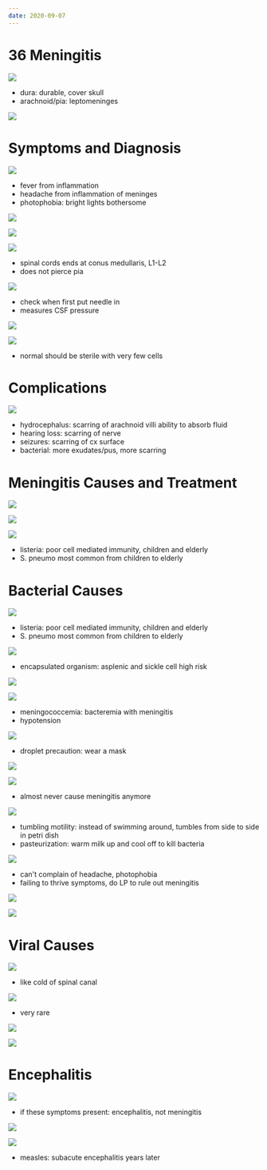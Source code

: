 ```yaml
---
date: 2020-09-07
---
```


# 36 Meningitis

<!-- ignore.. -->

![](https://photos.thisispiggy.com/file/wikiFiles/XdhAOzm.jpg)

- dura: durable, cover skull
- arachnoid/pia: leptomeninges

![](https://photos.thisispiggy.com/file/wikiFiles/98hUPGR.jpg)

# Symptoms and Diagnosis

<!-- meningitis symptoms and diagnosis. Normal and abnormal CSF and opening pressure.. -->

![](https://photos.thisispiggy.com/file/wikiFiles/ViKzZer.jpg)

- fever from inflammation
- headache from inflammation of meninges
- photophobia: bright lights bothersome

![](https://photos.thisispiggy.com/file/wikiFiles/h4rvbrd.jpg)

![](https://photos.thisispiggy.com/file/wikiFiles/Jk41gnJ.jpg)

![](https://photos.thisispiggy.com/file/wikiFiles/3UyRr3f.jpg)

- spinal cords ends at conus medullaris, L1-L2
- does not pierce pia

![](https://photos.thisispiggy.com/file/wikiFiles/5IXPM25.jpg)

- check when first put needle in
- measures CSF pressure

![](https://photos.thisispiggy.com/file/wikiFiles/BerS46A.jpg)

![](https://photos.thisispiggy.com/file/wikiFiles/b7QtNpJ.jpg)

- normal should be sterile with very few cells

# Complications

<!-- meningitis complications.. -->

![](https://photos.thisispiggy.com/file/wikiFiles/3LTW7Hp.jpg)

- hydrocephalus: scarring of arachnoid villi ability to absorb fluid
- hearing loss: scarring of nerve
- seizures: scarring of cx surface
- bacterial: more exudates/pus, more scarring

# Meningitis Causes and Treatment

<!-- meningitis causes by age group and empiric treatment.. -->

![](https://photos.thisispiggy.com/file/wikiFiles/zPU5dPT.jpg)

![](https://photos.thisispiggy.com/file/wikiFiles/IspILPC.jpg)

![](https://photos.thisispiggy.com/file/wikiFiles/DUIz1v0.jpg)

- listeria: poor cell mediated immunity, children and elderly
- S. pneumo most common from children to elderly

# Bacterial Causes

<!-- meningitis bacterial causes.. -->

![](https://photos.thisispiggy.com/file/wikiFiles/DUIz1v0.jpg)

- listeria: poor cell mediated immunity, children and elderly
- S. pneumo most common from children to elderly

![](https://photos.thisispiggy.com/file/wikiFiles/K1nphDG.jpg)

- encapsulated organism: asplenic and sickle cell high risk

![](https://photos.thisispiggy.com/file/wikiFiles/Th6v0B6.jpg)

![](https://photos.thisispiggy.com/file/wikiFiles/m9tYlyb.jpg)

- meningococcemia: bacteremia with meningitis
- hypotension

![](https://photos.thisispiggy.com/file/wikiFiles/PtWldx7.jpg)

- droplet precaution: wear a mask

![](https://photos.thisispiggy.com/file/wikiFiles/Tqvpyc1.jpg)

![](https://photos.thisispiggy.com/file/wikiFiles/7PxR4Zd.jpg)

- almost never cause meningitis anymore

![](https://photos.thisispiggy.com/file/wikiFiles/cuVDTc9.jpg)

- tumbling motility: instead of swimming around, tumbles from side to side in petri dish
- pasteurization: warm milk up and cool off to kill bacteria

![](https://photos.thisispiggy.com/file/wikiFiles/NoB2tGS.jpg)

- can't complain of headache, photophobia
- failing to thrive symptoms, do LP to rule out meningitis

![](https://photos.thisispiggy.com/file/wikiFiles/tde5K07.jpg)

![](https://photos.thisispiggy.com/file/wikiFiles/FoFh8aO.jpg)

# Viral Causes

<!-- meningitis viral causes.. -->

![](https://photos.thisispiggy.com/file/wikiFiles/KBdg4FI.jpg)

- like cold of spinal canal

![](https://photos.thisispiggy.com/file/wikiFiles/gtvTDMP.jpg)

- very rare

![](https://photos.thisispiggy.com/file/wikiFiles/iZHsPD3.jpg)

![](https://photos.thisispiggy.com/file/wikiFiles/T0ZPpXn.jpg)

# Encephalitis

<!-- encephalitis vs meningitis, encephalitis causes.. -->

![](https://photos.thisispiggy.com/file/wikiFiles/oyit1mj.jpg)

- if these symptoms present: encephalitis, not meningitis

![](https://photos.thisispiggy.com/file/wikiFiles/A8e9W1s.jpg)

![](https://photos.thisispiggy.com/file/wikiFiles/FcQS5v9.jpg)

- measles: subacute encephalitis years later
